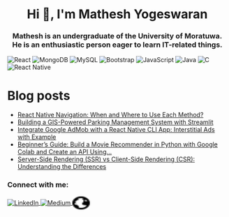 <h1 align="center">Hi 👋, I'm Mathesh Yogeswaran</h1>
<h3 align="center">Mathesh is an undergraduate of the University of Moratuwa. He is an enthusiastic person eager to learn IT-related things.</h3>

![React](https://img.shields.io/badge/react-%2320232a.svg?style=for-the-badge&logo=react&logoColor=%2361DAFB)
![MongoDB](https://img.shields.io/badge/MongoDB-%234ea94b.svg?style=for-the-badge&logo=mongodb&logoColor=white)
![MySQL](https://img.shields.io/badge/mysql-%2300f.svg?style=for-the-badge&logo=mysql&logoColor=white)
![Bootstrap](https://img.shields.io/badge/bootstrap-%23563D7C.svg?style=for-the-badge&logo=bootstrap&logoColor=white)
![JavaScript](https://img.shields.io/badge/javascript-%23323330.svg?style=for-the-badge&logo=javascript&logoColor=%23F7DF1E)
![Java](https://img.shields.io/badge/java-%23ED8B00.svg?style=for-the-badge&logo=java&logoColor=white)
![C](https://img.shields.io/badge/c-%2300599C.svg?style=for-the-badge&logo=c&logoColor=white)
![React Native](https://img.shields.io/badge/react_native%20-%2320232a.svg?&style=for-the-badge&logo=react&logoColor=%2361DAFB)

# Blog posts
<!-- BLOG-POST-LIST:START -->
- [React Native Navigation: When and Where to Use Each Method?](https://matheshyogeswaran.medium.com/react-native-navigation-when-and-where-to-use-each-method-45764b7c144c?source=rss-505ef1b70e94------2)
- [Building a GIS-Powered Parking Management System with Streamlit](https://matheshyogeswaran.medium.com/building-a-gis-powered-parking-management-system-with-streamlit-830b1884fc60?source=rss-505ef1b70e94------2)
- [Integrate Google AdMob with a React Native CLI App: Interstitial Ads with Example](https://javascript.plainenglish.io/integrate-google-admob-with-a-react-native-cli-app-interstitial-ads-with-example-1317717a7e84?source=rss-505ef1b70e94------2)
- [Beginner’s Guide: Build a Movie Recommender in Python with Google Colab and Create an API Using…](https://blog.bitsrc.io/beginners-guide-build-a-movie-recommender-in-python-with-google-colab-and-create-an-api-using-9803f7a623e0?source=rss-505ef1b70e94------2)
- [Server-Side Rendering &lpar;SSR&rpar; vs Client-Side Rendering &lpar;CSR&rpar;: Understanding the Differences](https://medium.com/linkit-intecs/server-side-rendering-ssr-vs-client-side-rendering-csr-understanding-the-differences-6e82a1beff12?source=rss-505ef1b70e94------2)
<!-- BLOG-POST-LIST:END -->

<h3 align="left">Connect with me:</h3>
<p align="left">
  <a href="https://www.linkedin.com/in/mathesh-yogeswaran-442733196/" target="_blank">
    <img align="center" src="https://raw.githubusercontent.com/rahuldkjain/github-profile-readme-generator/master/src/images/icons/Social/linked-in-alt.svg" alt="LinkedIn" height="30" width="40" />
  </a>
  <a href="https://medium.com/@matheshyogeswaran" target="_blank">
    <img align="center" src="https://raw.githubusercontent.com/rahuldkjain/github-profile-readme-generator/master/src/images/icons/Social/medium.svg" alt="Medium" height="30" width="40" />
  </a>
  <a href="https://www.mathesh.live" target="_blank">
    <img align="center" src="https://raw.githubusercontent.com/iconic/open-iconic/master/svg/globe.svg" alt="Website" height="30" width="40" />
  </a>
</p>

